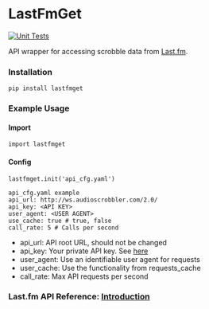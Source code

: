 # LastFmGet

[![Unit Tests](https://github.com/D3r3k23/LastFmGet/actions/workflows/test.yaml/badge.svg)](https://github.com/D3r3k23/LastFmGet/actions/workflows/test.yaml)

API wrapper for accessing scrobble data from [Last.fm](https://www.last.fm).

### Installation

`pip install lastfmget`

### Example Usage

#### Import

`import lastfmget`

#### Config

`lastfmget.init('api_cfg.yaml')`

```
api_cfg.yaml example
api_url: http://ws.audioscrobbler.com/2.0/
api_key: <API KEY>
user_agent: <USER AGENT>
use_cache: true # true, false
call_rate: 5 # Calls per second
```
* api_url: API root URL, should not be changed
* api_key: Your private API key. See [here](https://www.last.fm/api#getting-started)
* user_agent: Use an identifiable user agent for requests
* user_cache: Use the functionality from requests_cache
* call_rate: Max API requests per second

### Last.fm API Reference: [Introduction](https://www.last.fm/api/intro)

